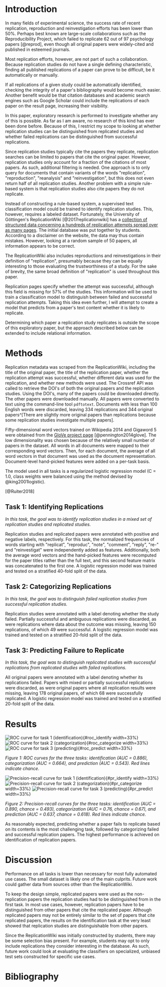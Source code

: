# Introduction

In many fields of experimental science, the success rate of recent replication, reproduction and reinvestigation efforts has been lower than 50%.
Perhaps best known are large-scale collaborations such as the Reproducibility Project, which failed to replicate 62 out of 97 psychology papers [@reprod],
even though all original papers were widely-cited and published in esteemed journals.

Most replication efforts, however, are not part of such a collaboration. Because replication studies do not have a single defining characteristic, finding all published replications of a paper can prove to be difficult, be it automatically or manually.

If all replications of a given study could be automatically identified, checking the integrity of a paper's bibliography would become much easier. Another benefit would be that citation databases and academic search engines such as Google Scholar could include the replications of each paper on the result page, increasing their visibility.

In this paper, exploratory research is performed to investigate whether any of this is possible. As far as I am aware, no research of this kind has ever been done before. Because of this, I restrict my scope to looking at whether replication studies can be distinguished from replicated studies and whether failed replications can be distinguished from successful replications.

Since replication studies typically cite the papers they replicate, replication searches can be limited to papers that cite the original paper. However, replication studies only account for a fraction of the citations of most papers. As such, additional filtering is needed. One approach is to only query for documents that contain variants of the words "replication", "reproduction", "reanalysis" and "reinvestigation", but this does not even return half of all replication studies. Another problem with a simple rule-based system is that replication studies also cite papers they do not replicate.

Instead of constructing a rule-based system, a supervised text classification model could be trained to identify replication studies. This, however, requires a labeled dataset. Fortunately, the University of Göttingen's ReplicationWiki [@2017replicationwiki] has a [collection of structured data concerning a hundreds of replication attempts spread over as many pages](http://replication.uni-goettingen.de/wiki/index.php/Category:Replication). The initial database was put together by students. According to a disclaimer on the website, the data may thus contain mistakes. However, looking at a random sample of 50 papers, all information appears to be correct.

The ReplicationWiki also includes reproductions and reinvestigations in their definition of "replication", presumably because they can be equally interesting to those evaluating the trustworthiness of a study. For the sake of brevity, the same broad definition of "replication" is used throughout this paper.

Replication pages specify whether the attempt was successful, although this field is missing for 57% of the studies. This information will be used to train a classification model to distinguish between failed and successful replication attempts. Taking this idea even further, I will attempt to create a model that predicts from a paper's text content whether it is likely to replicate.

Determining which paper a replication study replicates is outside the scope of this exploratory paper, but the approach described below can be extended to include relational information.

# Methods

Replication metadata was scraped from the ReplicationWiki, including the title of the original paper, the title of the replication paper, whether the replication attempt was successful, whether different data was used for the replication, and whether new methods were used. The Crossref API was called to retrieve the DOI's of both the original papers and the replication studies. Using the DOI's, many of the papers could be downloaded directly. The other papers were downloaded manually. All papers were converted to text using the command-line tool `pdftotext`. Documents with less than 100 English words were discarded, leaving 334 replications and 344 original papers^[There are slightly more original papers than replications because some replication studies investigate multiple papers].

Fifty-dimensional word vectors trained on Wikipedia 2014 and Gigaword 5 were obtained from the [GloVe project page] [@pennington2014glove]. The low dimensionality was chosen because of the relatively small number of papers in the dataset. All words in all documents were mapped to their corresponding word vectors. Then, for each document, the average of all word vectors in that document was used as the document representation. Document-level hand-picked features were added on a per-task basis.

The model used in all tasks is a regularized logistic regression model (C = 1.0, class weights were balanced using the method devised by @king2001logistic).

[@Ruiter2018]

## Task 1: Identifying Replications

*In this task, the goal was to identify replication studies in a mixed set of replication studies and replicated studies.*

Replication studies and replicated papers were annotated with positive and negative labels, respectively. For this task, the normalized frequencies of words starting with "replicat", "reproduc", "note", "comment", "reply", "re-" and "reinvestigat" were independently added as features. Additionally, both the average word vectors and the hand-picked features were recomputed for the paper titles rather than the full text, and this second feature matrix was concatenated to the first one. A logistic regression model was trained and tested on a stratified 40-fold split of the data.

## Task 2: Categorizing Replications

*In this task, the goal was to distinguish failed replication studies from successful replication studies.*

Replication studies were annotated with a label denoting whether the study failed. Partially successful and ambiguous replications were discarded, as were replications where data about the outcome was missing, leaving 150 replications, of which 49 were successful. A logistic regression model was trained and tested on a stratified 20-fold split of the data.

## Task 3: Predicting Failure to Replicate

*In this task, the goal was to distinguish replicated studies with successful replications from replicated studies with failed replications.*

All original papers were annotated with a label denoting whether its replications failed. Papers with mixed or partially successful replications were discarded, as were original papers where all replication results were missing, leaving 178 original papers, of which 68 were successfully replicated. A logistic regression model was trained and tested on a stratified 20-fold split of the data.

# Results

![ROC curve for task 1 (identification)](roc_identify.png){#roc_identify width=33%}
![ROC curve for task 2 (categorization)](roc_categorize.png){#roc_categorize width=33%}
![ROC curve for task 3 (predicting)](roc_predict.png){#roc_predict width=33%}

*Figure 1: ROC curves for the three tasks: identification (AUC = 0.886), categorization (AUC = 0.664), and prediction (AUC = 0.543). Red lines indicate chance.*

![Precision-recall curve for task 1 (identification)](pr_identify.png){#pr_identify width=33%}
![Precision-recall curve for task 2 (categorization)](pr_categorize.png){#pr_categorize width=33%}
![Precision-recall curve for task 3 (predicting)](pr_predict.png){#pr_predict width=33%}

*Figure 2: Precision-recall curves for the three tasks: identification (AUC = 0.890, chance = 0.493), categorization (AUC = 0.76, chance = 0.67), and prediction (AUC = 0.637, chance = 0.618). Red lines indicate chance.*

As reasonably expected, predicting whether a paper fails to replicate based on its contents is the most challenging task, followed by categorizing failed and successful replication papers. The highest performance is achieved on identification of replication papers.

<!-- ![Precision-recall curves for all tasks](pr.png){#pr} -->

# Discussion

Performance on all tasks is lower than necessary for most fully automated use cases. The small dataset is likely one of the main culprits. Future work could gather data from sources other than the ReplicationWiki.

To keep the design simple, replicated papers were used as the non-replication papers the replication studies had to be distinguished from in the first task. In most use cases, however, replication papers have to be distinguished from other papers that cite the replicated paper. Although replicated papers may not be entirely similar to the set of papers that cite replicated papers, the results on the identification task at the very least showed that replication studies are distinguishable from other papers.

Since the ReplicationWiki was initially constructed by students, there may be some selection bias present. For example, students may opt to only include replications they consider interesting in the database. As such, future work could look at evaluating the classifiers on specialized, unbiased test sets constructed for specific use cases.

[GloVe project page]: https://nlp.stanford.edu/projects/glove/

# Bibliography
